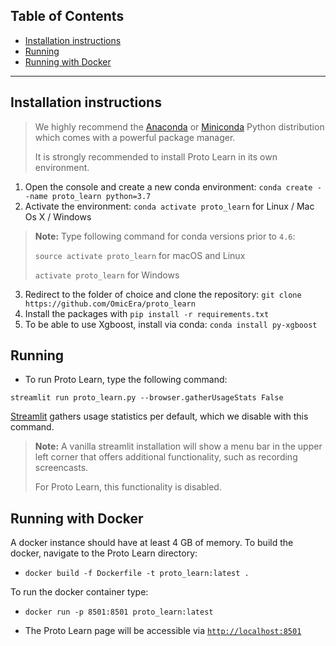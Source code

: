 ## **Table of Contents**
- [Installation instructions](#installation)
- [Running](#running)
- [Running with Docker](#running-with-docker)

---

## Installation instructions

> We highly recommend the [Anaconda](https://docs.conda.io/projects/conda/en/latest/user-guide/install/) or [Miniconda](https://docs.conda.io/en/latest/miniconda.html) Python distribution which comes with a powerful package manager. 
>
> It is strongly recommended to install Proto Learn in its own environment.

1. Open the console and create a new conda environment: `conda create --name proto_learn python=3.7`
2. Activate the environment: `conda activate proto_learn` for Linux / Mac Os X / Windows

>
> **Note:** Type following command for conda versions prior to `4.6`:
>
> `source activate proto_learn` for macOS and Linux
>
> `activate proto_learn` for Windows


3. Redirect to the folder of choice and clone the repository: `git clone https://github.com/OmicEra/proto_learn`
4. Install the packages with `pip install -r requirements.txt`
5. To be able to use Xgboost, install via conda: `conda install py-xgboost`

## Running

- To run Proto Learn, type the following command:

`streamlit run proto_learn.py --browser.gatherUsageStats False`

[Streamlit](https://www.streamlit.io/) gathers usage statistics per default, which we disable with this command.

> **Note:** A vanilla streamlit installation will show a menu bar in the upper left corner that offers additional functionality, such as recording screencasts. 
>
> For Proto Learn, this functionality is disabled. 

## Running with Docker

A docker instance should have at least 4 GB of memory. 
To build the docker, navigate to the Proto Learn directory: 

* `docker build -f Dockerfile -t proto_learn:latest .`

To run the docker container type:
* `docker run -p 8501:8501 proto_learn:latest`

* The Proto Learn page will be accessible via [`http://localhost:8501`](http://localhost:8501)

